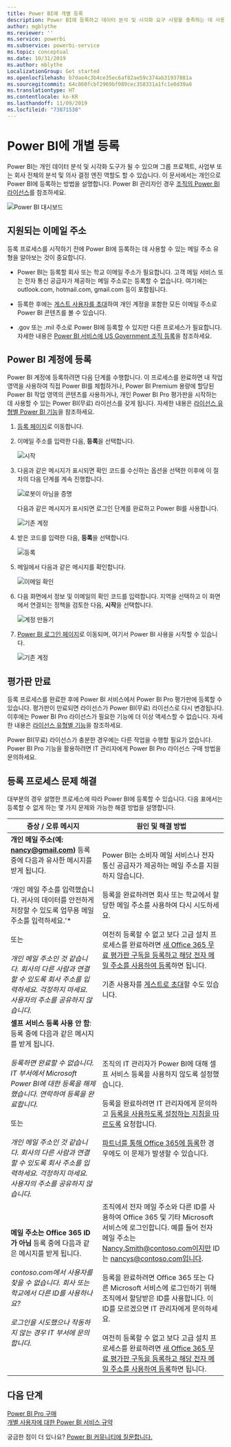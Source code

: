 ```yaml
---
title: Power BI에 개별 등록
description: Power BI에 등록하고 데이터 분석 및 시각화 요구 사항을 충족하는 데 사용하는 방법을 알아봅니다.
author: mgblythe
ms.reviewer: ''
ms.service: powerbi
ms.subservice: powerbi-service
ms.topic: conceptual
ms.date: 10/31/2019
ms.author: mblythe
LocalizationGroup: Get started
ms.openlocfilehash: b7dae4c3b4ce35ec6af82ae59c374ab31937881a
ms.sourcegitcommit: 64c860fcbf2969bf089cec358331a1fc1e0d39a8
ms.translationtype: HT
ms.contentlocale: ko-KR
ms.lasthandoff: 11/09/2019
ms.locfileid: "73871538"
---
```

# <a name="sign-up-for-power-bi-as-an-individual"></a>Power BI에 개별 등록

Power BI는 개인 데이터 분석 및 시각화 도구가 될 수 있으며 그룹 프로젝트, 사업부 또는 회사 전체의 분석 및 의사 결정 엔진 역할도 할 수 있습니다. 이 문서에서는 개인으로 Power BI에 등록하는 방법을 설명합니다. Power BI 관리자인 경우 [조직의 Power BI 라이선스](service-admin-licensing-organization.md)를 참조하세요.

![Power BI 대시보드](media/service-self-service-signup-for-power-bi/dashboard.png)

## <a name="supported-email-addresses"></a>지원되는 이메일 주소

등록 프로세스를 시작하기 전에 Power BI에 등록하는 데 사용할 수 있는 메일 주소 유형을 알아보는 것이 중요합니다.

* Power BI는 등록할 회사 또는 학교 이메일 주소가 필요합니다. 고객 메일 서비스 또는 전자 통신 공급자가 제공하는 메일 주소로는 등록할 수 없습니다. 여기에는 outlook.com, hotmail.com, gmail.com 등이 포함됩니다.

* 등록한 후에는 [게스트 사용자를 초대](https://docs.microsoft.com/azure/active-directory/active-directory-b2b-what-is-azure-ad-b2b)하여 개인 계정을 포함한 모든 이메일 주소로 Power BI 콘텐츠를 볼 수 있습니다.

* .gov 또는 .mil 주소로 Power BI에 등록할 수 있지만 다른 프로세스가 필요합니다. 자세한 내용은 [Power BI 서비스에 US Government 조직 등록](service-govus-signup.md)을 참조하세요.

## <a name="sign-up-for-a-power-bi-account"></a>Power BI 계정에 등록

Power BI 계정에 등록하려면 다음 단계를 수행합니다. 이 프로세스를 완료하면 내 작업 영역을 사용하여 직접 Power BI를 체험하거나, Power BI Premium 용량에 할당된 Power BI 작업 영역의 콘텐츠를 사용하거나, 개인 Power BI Pro 평가판을 시작하는 데 사용할 수 있는 Power BI(무료) 라이선스를 갖게 됩니다. 자세한 내용은 [라이선스 유형별 Power BI 기능](service-features-license-type.md)을 참조하세요. 

1. [등록 페이지](https://signup.microsoft.com/signup?sku=a403ebcc-fae0-4ca2-8c8c-7a907fd6c235)로 이동합니다.

1. 이메일 주소를 입력한 다음, **등록**을 선택합니다.

    ![시작](media/service-self-service-signup-for-power-bi/get-started.png)

1. 다음과 같은 메시지가 표시되면 확인 코드를 수신하는 옵션을 선택한 이후에 이 절차의 다음 단계를 계속 진행합니다.

    ![로봇이 아님을 증명](media/service-self-service-signup-for-power-bi/prove-robot.png)

    다음과 같은 메시지가 표시되면 로그인 단계를 완료하고 Power BI를 사용합니다.

    ![기존 계정](media/service-self-service-signup-for-power-bi/existing-account.png)

1. 받은 코드를 입력한 다음, **등록**을 선택합니다.

    ![등록](media/service-self-service-signup-for-power-bi/sign-up.png)

1. 메일에서 다음과 같은 메시지를 확인합니다.

    ![이메일 확인](media/service-self-service-signup-for-power-bi/email-verification.png)

1. 다음 화면에서 정보 및 이메일의 확인 코드를 입력합니다. 지역을 선택하고 이 화면에서 연결되는 정책을 검토한 다음, **시작**을 선택합니다.

    ![계정 만들기](media/service-self-service-signup-for-power-bi/create-account.png)

1. [Power BI 로그인 페이지](https://powerbi.microsoft.com/landing/signin/)로 이동되며, 여기서 Power BI 사용을 시작할 수 있습니다.

    ![기존 계정](media/service-self-service-signup-for-power-bi/welcome-screen.png)

## <a name="trial-expiration"></a>평가판 만료

등록 프로세스를 완료한 후에 Power BI 서비스에서 Power BI Pro 평가판에 등록할 수 있습니다. 평가판이 만료되면 라이선스가 Power BI(무료) 라이선스로 다시 변경됩니다. 이후에는 Power BI Pro 라이선스가 필요한 기능에 더 이상 액세스할 수 없습니다. 자세한 내용은 [라이선스 유형별 기능](service-features-license-type.md)을 참조하세요.

Power BI(무료) 라이선스가 충분한 경우에는 다른 작업을 수행할 필요가 없습니다. Power BI Pro 기능을 활용하려면 IT 관리자에게 Power BI Pro 라이선스 구매 방법을 문의하세요.

## <a name="troubleshooting-the-sign-up-process"></a>등록 프로세스 문제 해결

대부분의 경우 설명한 프로세스에 따라 Power BI에 등록할 수 있습니다. 다음 표에서는 등록할 수 없게 하는 몇 가지 문제와 가능한 해결 방법을 설명합니다.

| 증상 / 오류 메시지 | 원인 및 해결 방법 |
| ----------------------- | -------------------- |
| <strong>개인 메일 주소(예: nancy@gmail.com)</strong> 등록 중에 다음과 유사한 메시지를 받게 됩니다. <br /><br /> ‘개인 메일 주소를 입력했습니다. 귀사의 데이터를 안전하게 저장할 수 있도록 업무용 메일 주소를 입력하세요.’* <br /><br /> 또는 <br /><br /> *개인 메일 주소인 것 같습니다. 회사의 다른 사람과 연결할 수 있도록 회사 주소를 입력하세요. 걱정하지 마세요. 사용자의 주소를 공유하지 않습니다.* | Power BI는 소비자 메일 서비스나 전자 통신 공급자가 제공하는 메일 주소를 지원하지 않습니다. <br /><br /> 등록을 완료하려면 회사 또는 학교에서 할당한 메일 주소를 사용하여 다시 시도하세요. <br /><br /> 여전히 등록할 수 없고 보다 고급 설치 프로세스를 완료하려면 [새 Office 365 무료 평가판 구독을 등록하고 해당 전자 메일 주소를 사용하여 등록](service-admin-signing-up-for-power-bi-with-a-new-office-365-trial.md)하면 됩니다. <br /><br /> 기존 사용자를 [게스트로 초대](service-admin-azure-ad-b2b.md)할 수도 있습니다. |
| **셀프 서비스 등록 사용 안 함**: 등록 중에 다음과 같은 메시지를 받게 됩니다. <br /><br /> *등록하면 완료할 수 없습니다. IT 부서에서 Microsoft Power BI에 대한 등록을 해제했습니다. 연락하여 등록을 완료합니다.* <br /><br /> 또는 <br /><br /> *개인 메일 주소인 것 같습니다. 회사의 다른 사람과 연결할 수 있도록 회사 주소를 입력하세요. 걱정하지 마세요. 사용자의 주소를 공유하지 않습니다.* | 조직의 IT 관리자가 Power BI에 대해 셀프 서비스 등록을 사용하지 않도록 설정했습니다. <br /><br /> 등록을 완료하려면 IT 관리자에게 문의하고 [등록을 사용하도록 설정하는 지침을 따르도록](service-admin-licensing-organization.md#enable-or-disable-individual-user-sign-up-in-azure-active-directory) 요청합니다. <br/><br/> [파트너를 통해 Office 365에 등록](service-admin-syndication-partner.md)한 경우에도 이 문제가 발생할 수 있습니다. |
| **메일 주소는 Office 365 ID가 아님** 등록 중에 다음과 같은 메시지를 받게 됩니다. <br /><br /> *contoso.com에서 사용자를 찾을 수 없습니다.  회사 또는 학교에서 다른 ID를 사용하나요? <br /><br /> 로그인을 시도했으나 작동하지 않는 경우 IT 부서에 문의합니다.* | 조직에서 전자 메일 주소와 다른 ID를 사용하여 Office 365 및 기타 Microsoft 서비스에 로그인합니다.  예를 들어 전자 메일 주소는 Nancy.Smith@contoso.com이지만 ID는 nancys@contoso.com입니다. <br /><br /> 등록을 완료하려면 Office 365 또는 다른 Microsoft 서비스에 로그인하기 위해 조직에서 할당받은 ID를 사용합니다.  이 ID를 모르겠으면 IT 관리자에게 문의하세요. <br /><br /> 여전히 등록할 수 없고 보다 고급 설치 프로세스를 완료하려면 [새 Office 365 무료 평가판 구독을 등록하고 해당 전자 메일 주소를 사용하여 등록](service-admin-signing-up-for-power-bi-with-a-new-office-365-trial.md)하면 됩니다. |

## <a name="next-steps"></a>다음 단계

[Power BI Pro 구매](service-admin-purchasing-power-bi-pro.md)  
[개별 사용자에 대한 Power BI 서비스 규약](https://powerbi.microsoft.com/terms-of-service/)  

궁금한 점이 더 있나요? [Power BI 커뮤니티에 질문합니다.](https://community.powerbi.com/)
